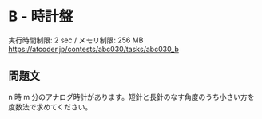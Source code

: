 # B - 時計盤 
実行時間制限: 2 sec / メモリ制限: 256 MB
https://atcoder.jp/contests/abc030/tasks/abc030_b

## 問題文
n 時 
m 分のアナログ時計があります。短針と長針のなす角度のうち小さい方を度数法で求めてください。

